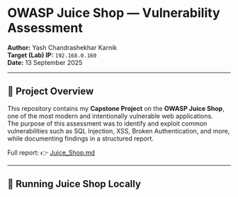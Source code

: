 # OWASP Juice Shop — Vulnerability Assessment

**Author:** Yash Chandrashekhar Karnik  
**Target (Lab) IP:** `192.168.0.160`  
**Date:** 13 September 2025  

---

## 📝 Project Overview
This repository contains my **Capstone Project** on the **OWASP Juice Shop**, one of the most modern and intentionally vulnerable web applications.  
The purpose of this assessment was to identify and exploit common vulnerabilities such as SQL Injection, XSS, Broken Authentication, and more, while documenting findings in a structured report.

Full report: 👉 [Juice_Shop.md](Juice_Shop.md)

---

## 🚀 Running Juice Shop Locally
